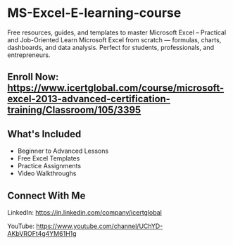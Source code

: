 # MS-Excel-E-learning-course
Free resources, guides, and templates to master Microsoft Excel – Practical and Job-Oriented
Learn Microsoft Excel from scratch — formulas, charts, dashboards, and data analysis. Perfect for students, professionals, and entrepreneurs.

## Enroll Now: https://www.icertglobal.com/course/microsoft-excel-2013-advanced-certification-training/Classroom/105/3395

## What's Included
- Beginner to Advanced Lessons
- Free Excel Templates
- Practice Assignments
- Video Walkthroughs

## Connect With Me
LinkedIn: https://in.linkedin.com/company/icertglobal

YouTube: https://www.youtube.com/channel/UChYD-AKbVROFt4g4YM61H1g
